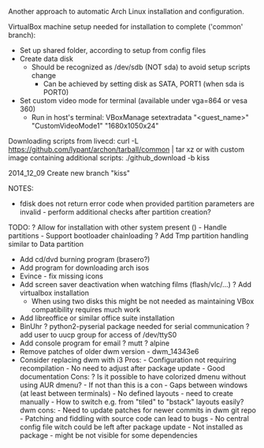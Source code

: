 Another approach to automatic Arch Linux installation and configuration.

VirtualBox machine setup needed for installation to complete ('common' branch):
- Set up shared folder, according to setup from config files
- Create data disk
    - Should be recognized as /dev/sdb (NOT sda) to avoid setup scripts change
        - Can be achieved by setting disk as SATA, PORT1 (when sda is PORT0)
- Set custom video mode for terminal (available under vga=864 or vesa 360)
    - Run in host's terminal:
    VBoxManage setextradata "<guest_name>" "CustomVideoMode1" "1680x1050x24"

Downloading scripts from livecd:
curl -L https://github.com/lypant/archon/tarball/common | tar xz
or with custom image containing additional scripts:
./github_download -b kiss

2014_12_09
Create new branch "kiss"

NOTES:
- fdisk does not return error code when provided partition parameters
  are invalid - perform additional checks after partition creation?

TODO:
? Allow for installation with other system present ()
    - Handle partitions
    - Support bootloader chainloading
? Add Tmp partition handling similar to Data partition
- Add cd/dvd burning program (brasero?)
- Add program for downloading arch isos
- Evince - fix missing icons
- Add screen saver deactivation when watching films (flash/vlc/...)
? Add virtualbox installation
    - When using two disks this might be not needed as maintaining VBox
      compatibility requires much work
- Add libreoffice or similar office suite installation
- BinUhr
    ? python2-pyserial package needed for serial communication
    ? add user to uucp group for access of /dev/ttyS0
- Add console program for email
    ? mutt
    ? alpine
- Remove patches of older dwm version - dwm_14343e6
- Consider replacing dwm with i3
    Pros:
        - Configuration not requiring recompilation
            - No need to adjust after package update
        - Good documentation
    Cons:
        ? Is it possible to have colorized dmenu without using AUR dmenu?
            - If not than this is a con
        - Gaps between windows (at least between terminals)
        - No defined layouts - need to create manually
            - How to switch e.g. from "tiled" to "bstack" layouts easily?
    dwm cons:
        - Need to update patches for newer commits in dwm git repo
        - Patching and fiddling with source code can lead to bugs
        - No central config file witch could be left after package update
        - Not installed as package - might be not visible for some dependencies

